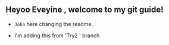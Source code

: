 ## Heyoo Eveyine , welcome to my git guide!

- `John` here changing the readme.

- I'm adding this from 'Try2 ' branch 